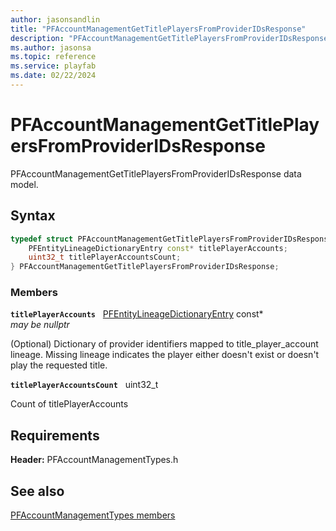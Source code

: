 ```yaml
---
author: jasonsandlin
title: "PFAccountManagementGetTitlePlayersFromProviderIDsResponse"
description: "PFAccountManagementGetTitlePlayersFromProviderIDsResponse data model."
ms.author: jasonsa
ms.topic: reference
ms.service: playfab
ms.date: 02/22/2024
---
```


# PFAccountManagementGetTitlePlayersFromProviderIDsResponse  

PFAccountManagementGetTitlePlayersFromProviderIDsResponse data model.  

## Syntax  
  
```cpp
typedef struct PFAccountManagementGetTitlePlayersFromProviderIDsResponse {  
    PFEntityLineageDictionaryEntry const* titlePlayerAccounts;  
    uint32_t titlePlayerAccountsCount;  
} PFAccountManagementGetTitlePlayersFromProviderIDsResponse;  
```
  
### Members  
  
**`titlePlayerAccounts`** &nbsp; [PFEntityLineageDictionaryEntry](../../pftypes/structs/pfentitylineagedictionaryentry.md) const*  
*may be nullptr*  
  
(Optional) Dictionary of provider identifiers mapped to title_player_account lineage. Missing lineage indicates the player either doesn't exist or doesn't play the requested title.
  
**`titlePlayerAccountsCount`** &nbsp; uint32_t  
  
Count of titlePlayerAccounts
  
  
## Requirements  
  
**Header:** PFAccountManagementTypes.h
  
## See also  
[PFAccountManagementTypes members](../pfaccountmanagementtypes_members.md)  

  
  
